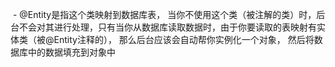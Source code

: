  - @Entity是指这个类映射到数据库表， 当你不使用这个类（被注解的类）时，后台不会对其进行处理，只有当你从数据库读取数据时，由于你要读取的表映射有实体类（被@Entity注释的）， 那么后台应该会自动帮你实例化一个对象， 然后将数据库中的数据填充到对象中

